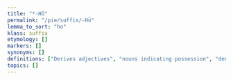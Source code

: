 ```yaml
---
title: "*-Hō"
permalink: "/pie/suffix/-Hō"
lemma_to_sort: "ho"
klass: suffix
etymology: []
markers: []
synonyms: []
definitions: ["Derives adjectives", "nouns indicating possession", "denoting burden", "authority."]
topics: []
---
```

